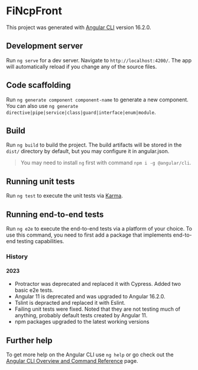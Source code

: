# FiNcpFront

This project was generated with [Angular CLI](https://github.com/angular/angular-cli) version 16.2.0.

## Development server

Run `ng serve` for a dev server. Navigate to `http://localhost:4200/`. The app will automatically reload if you change any of the source files.

## Code scaffolding

Run `ng generate component component-name` to generate a new component. You can also use `ng generate directive|pipe|service|class|guard|interface|enum|module`.

## Build

Run `ng build` to build the project. The build artifacts will be stored in the `dist/` directory by default, but you may configure it in angular.json.
> You may need to install `ng` first with command `npm i -g @angular/cli`.

## Running unit tests

Run `ng test` to execute the unit tests via [Karma](https://karma-runner.github.io).

## Running end-to-end tests

Run `ng e2e` to execute the end-to-end tests via a platform of your choice. To use this command, you need to first add a package that implements end-to-end testing capabilities.

### History
#### 2023
* Protractor was deprecated and replaced it with Cypress. Added two basic e2e tests.
* Angular 11 is deprecated and was upgraded to Angular 16.2.0.
* Tslint is depracted and replaced it with Eslint.
* Failing unit tests were fixed. Noted that they are not testing much of anything, probably default tests created by Angular 11.
* npm packages upgraded to the latest working versions

## Further help

To get more help on the Angular CLI use `ng help` or go check out the [Angular CLI Overview and Command Reference](https://angular.io/cli) page.
